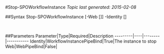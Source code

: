 #Stop-SPOWorkflowInstance
*Topic last generated: 2015-02-08*


##Syntax
    Stop-SPOWorkflowInstance [-Web [<WebPipeBind>]] -Identity [<WorkflowInstancePipeBind>]

&nbsp;

##Parameters
Parameter|Type|Required|Description
---------|----|--------|-----------
Identity|WorkflowInstancePipeBind|True|The instance to stop
Web|WebPipeBind|False|
